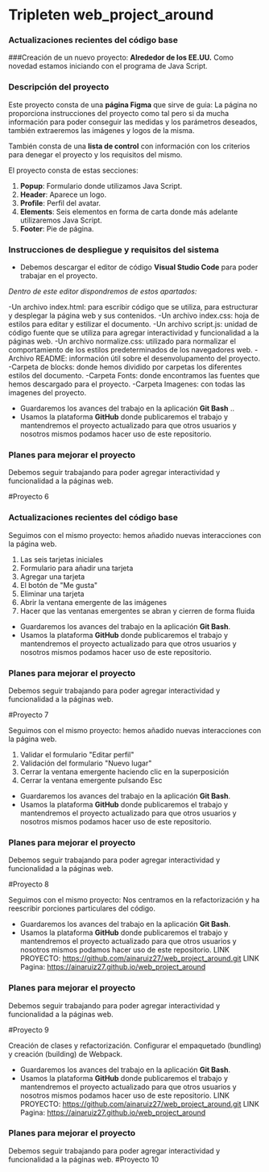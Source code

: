 # Tripleten web_project_around
### Actualizaciones recientes del código base
###Creación de un nuevo proyecto: **Alrededor de los EE.UU.**
Como novedad estamos iniciando con el programa de Java Script.


### Descripción del proyecto
Este proyecto consta de una **página Figma** que sirve de guia:
La página no proporciona instrucciones del proyecto como tal pero si da mucha información para poder conseguir las medidas y los parámetros deseados, también extraeremos las imágenes y logos de la misma.

También consta de una **lista de control** con información con los criterios para denegar el proyecto y los requisitos del mismo.



El proyecto consta de estas secciones:

1. **Popup**: Formulario donde utilizamos Java Script.
2. **Header**: Aparece un logo.
3. **Profile**: Perfil del avatar.
4. **Elements**: Seis elementos en forma de carta donde más adelante utilizaremos Java Script.
6. **Footer**: Pie de página.

### Instrucciones de despliegue y requisitos del sistema
- Debemos descargar el editor de código **Visual Studio Code** para poder trabajar en el proyecto. 

*Dentro de este editor dispondremos de estos apartados:*

-Un archivo index.html: para escribir código que se utiliza, para estructurar y desplegar la página web y sus contenidos.
-Un archivo index.css: hoja de estilos para editar y estilizar el documento.
-Un archivo script.js: unidad de código fuente que se utiliza para agregar interactividad y funcionalidad a la páginas web.
-Un archivo normalize.css: utilizado para normalizar el comportamiento de los estilos predeterminados de los navegadores web.
-Archivo README: información útil sobre el desenvolupamento del proyecto.
-Carpeta de blocks: donde hemos dividido por carpetas los diferentes estilos del documento.
-Carpeta Fonts: donde encontramos las fuentes que hemos descargado para el proyecto.
-Carpeta Imagenes: con todas las imagenes del proyecto.


- Guardaremos los avances del trabajo en la aplicación **Git Bash** ..
- Usamos la plataforma **GitHub** donde publicaremos el trabajo y mantendremos el proyecto actualizado para que otros usuarios y nosotros mismos podamos hacer uso de este repositorio.

### Planes para mejorar el proyecto
Debemos seguir trabajando para poder agregar interactividad y funcionalidad a la páginas web.

#Proyecto 6
### Actualizaciones recientes del código base

Seguimos con el mismo proyecto: hemos añadido nuevas interacciones con la página web.

1. Las seis tarjetas iniciales
2. Formulario para añadir una tarjeta
3. Agregar una tarjeta
4. El botón de "Me gusta"
5. Eliminar una tarjeta
6. Abrir la ventana emergente de las imágenes
7. Hacer que las ventanas emergentes se abran y cierren de forma fluida

- Guardaremos los avances del trabajo en la aplicación **Git Bash**.
- Usamos la plataforma **GitHub** donde publicaremos el trabajo y mantendremos el proyecto actualizado para que otros usuarios y nosotros mismos podamos hacer uso de este repositorio.

### Planes para mejorar el proyecto
Debemos seguir trabajando para poder agregar interactividad y funcionalidad a la páginas web.

#Proyecto 7

Seguimos con el mismo proyecto: hemos añadido nuevas interacciones con la página web.

1. Validar el formulario "Editar perfil"
2. Validación del formulario "Nuevo lugar"
3. Cerrar la ventana emergente haciendo clic en la superposición
4. Cerrar la ventana emergente pulsando Esc

- Guardaremos los avances del trabajo en la aplicación **Git Bash**.
- Usamos la plataforma **GitHub** donde publicaremos el trabajo y mantendremos el proyecto actualizado para que otros usuarios y nosotros mismos podamos hacer uso de este repositorio.

### Planes para mejorar el proyecto
Debemos seguir trabajando para poder agregar interactividad y funcionalidad a la páginas web.

#Proyecto 8

Seguimos con el mismo proyecto: Nos centramos en la refactorización y ha reescribir porciones particulares del código.


- Guardaremos los avances del trabajo en la aplicación **Git Bash**.
- Usamos la plataforma **GitHub** donde publicaremos el trabajo y mantendremos el proyecto actualizado para que otros usuarios y nosotros mismos podamos hacer uso de este repositorio.
LINK PROYECTO: https://github.com/ainaruiz27/web_project_around.git
LINK Pagina: https://ainaruiz27.github.io/web_project_around
### Planes para mejorar el proyecto
Debemos seguir trabajando para poder agregar interactividad y funcionalidad a la páginas web.

#Proyecto 9

Creación de clases y refactorización. Configurar el empaquetado (bundling) y creación (building) de Webpack.


- Guardaremos los avances del trabajo en la aplicación **Git Bash**.
- Usamos la plataforma **GitHub** donde publicaremos el trabajo y mantendremos el proyecto actualizado para que otros usuarios y nosotros mismos podamos hacer uso de este repositorio.
LINK PROYECTO: https://github.com/ainaruiz27/web_project_around.git
LINK Pagina: https://ainaruiz27.github.io/web_project_around
### Planes para mejorar el proyecto
Debemos seguir trabajando para poder agregar interactividad y funcionalidad a la páginas web.
#Proyecto 10

